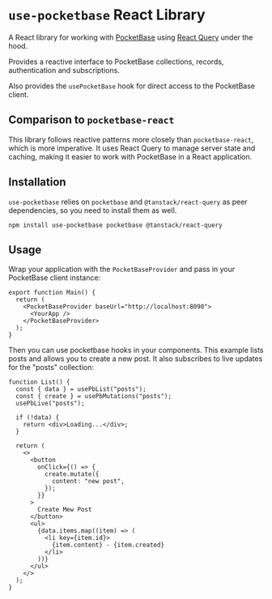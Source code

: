 # `use-pocketbase` React Library

A React library for working with [PocketBase](https://pocketbase.io/) using [React Query](https://react-query.tanstack.com/) under the hood.

Provides a reactive interface to PocketBase collections, records, authentication and subscriptions.

Also provides the `usePocketBase` hook for direct access to the PocketBase client.

## Comparison to `pocketbase-react`

This library follows reactive patterns more closely than `pocketbase-react`, which is more imperative. It uses React Query to manage server state and caching, making it easier to work with PocketBase in a React application.

## Installation

`use-pocketbase` relies on `pocketbase` and `@tanstack/react-query` as peer dependencies, so you need to install them as well.

`npm install use-pocketbase pocketbase @tanstack/react-query`

## Usage

Wrap your application with the `PocketBaseProvider` and pass in your PocketBase client instance:

```tsx
export function Main() {
  return (
    <PocketBaseProvider baseUrl="http://localhost:8090">
      <YourApp />
    </PocketBaseProvider>
  );
}
```

Then you can use pocketbase hooks in your components. This example lists posts and allows you to create a new post. It also subscribes to live updates for the "posts" collection:

```tsx
function List() {
  const { data } = usePbList("posts");
  const { create } = usePbMutations("posts");
  usePbLive("posts");

  if (!data) {
    return <div>Loading...</div>;
  }

  return (
    <>
      <button
        onClick={() => {
          create.mutate({
            content: "new post",
          });
        }}
      >
        Create Mew Post
      </button>
      <ul>
        {data.items.map((item) => (
          <li key={item.id}>
            {item.content} - {item.created}
          </li>
        ))}
      </ul>
    </>
  );
}
```
